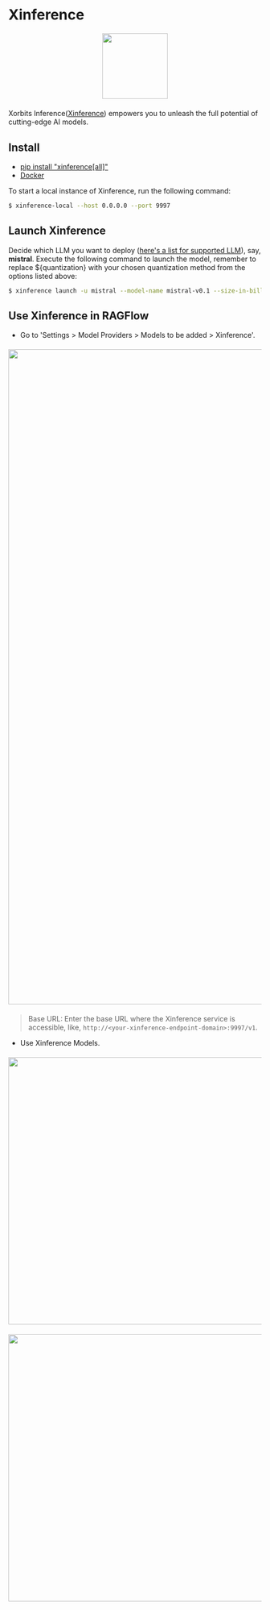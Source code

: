 # Xinference

<div align="center" style="margin-top:20px;margin-bottom:20px;">
<img src="https://github.com/infiniflow/ragflow/assets/12318111/2c5e86a7-807b-4d29-bd2b-f73fb1018866" width="130"/>
</div>

Xorbits Inference([Xinference](https://github.com/xorbitsai/inference)) empowers you to unleash the full potential of cutting-edge AI models. 

## Install

- [pip install "xinference[all]"](https://inference.readthedocs.io/en/latest/getting_started/installation.html)
- [Docker](https://inference.readthedocs.io/en/latest/getting_started/using_docker_image.html)

To start a local instance of Xinference, run the following command:
```bash
$ xinference-local --host 0.0.0.0 --port 9997
```
## Launch Xinference

Decide which LLM you want to deploy ([here's a list for supported LLM](https://inference.readthedocs.io/en/latest/models/builtin/)), say, **mistral**.
Execute the following command to launch the model, remember to replace ${quantization} with your chosen quantization method from the options listed above:
```bash
$ xinference launch -u mistral --model-name mistral-v0.1 --size-in-billions 7 --model-format pytorch --quantization ${quantization}
```

## Use Xinference in RAGFlow

- Go to 'Settings > Model Providers > Models to be added > Xinference'.
    
<div align="center" style="margin-top:20px;margin-bottom:20px;">
<img src="https://github.com/infiniflow/ragflow/assets/12318111/bcbf4d7a-ade6-44c7-ad5f-0a92c8a73789" width="1300"/>
</div>

> Base URL: Enter the base URL where the Xinference service is accessible, like, `http://<your-xinference-endpoint-domain>:9997/v1`.

- Use Xinference Models.

<div align="center" style="margin-top:20px;margin-bottom:20px;">
<img src="https://github.com/infiniflow/ragflow/assets/12318111/b01fcb6f-47c9-4777-82e0-f1e947ed615a" width="530"/>
</div>
<div align="center" style="margin-top:20px;margin-bottom:20px;">
<img src="https://github.com/infiniflow/ragflow/assets/12318111/1763dcd1-044f-438d-badd-9729f5b3a144" width="530"/>
</div>